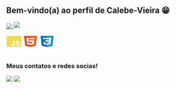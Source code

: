 ## Bem-vindo(a) ao perfil de Calebe-Vieira 😁

 <div>
   <a href="https://github.com/Calebe-Vieira">
   <img align="center" src="https://github-readme-stats-sigma-five.vercel.app/api/top-langs/?Calebe-Vieira=YulietM&theme=react&line_height=40&hide=css"/>
   <img height="180em" src="https://github-readme-stats.vercel.app/api/top-langs/?username=Calebe-Vieira&layout=compact&langs_count=6&theme=tokyonight"/></a>

</div>
<div style="display: inline_block"><br>
  <img align="center" alt="Js" height="30" width="40" src="https://raw.githubusercontent.com/devicons/devicon/master/icons/javascript/javascript-plain.svg">
  <img align="center" alt="HTML" height="30" width="40" src="https://raw.githubusercontent.com/devicons/devicon/master/icons/html5/html5-original.svg">
  <img align="center" alt="CSS" height="30" width="40" src="https://raw.githubusercontent.com/devicons/devicon/master/icons/css3/css3-original.svg">
</div>
 
 <br>
 
  ### Meus contatos e redes socias!
 
<div> 
  <a href = "mailto:calebe89asus@.com"><img src="https://img.shields.io/badge/-Gmail-%23333?style=for-the-badge&logo=gmail&logoColor=white" target="_blank"></a>
  <a href="" target="_blank"><img src="https://img.shields.io/badge/-LinkedIn-%230077B5?style=for-the-badge&logo=linkedin&logoColor=white" target="_blank"></a> 
 
</div>
